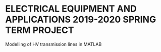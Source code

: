 # ELECTRICAL EQUIPMENT AND APPLICATIONS 2019-2020 SPRING TERM PROJECT
Modelling of HV transmission lines in MATLAB
